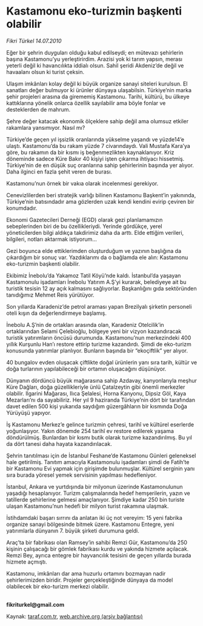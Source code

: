 # Kastamonu eko-turizmin başkenti olabilir

*Fikri Türkel 14.07.2010*

<div class="yazi"><p>Eğer bir şehrin duyguları olduğu kabul edilseydi; en mütevazı şehirlerin başına Kastamonu’yu yerleştirirdim. Arazisi yok ki tarım yapsın, merası yeterli değil ki havancılıkta iddialı olsun. Sahil şeridi Akdeniz’de değil ve havaalanı olsun ki turist çeksin.</p>
<p>Ulaşım imkânları kolay değil ki büyük organize sanayi siteleri kurulsun. El sanatları değer bulmuyor ki ürünler dünyaya ulaşabilsin. Türkiye’nin marka şehir projeleri arasına da girememiş Kastamonu. Tarihi, kültürü, bu ülkeye kattıklarına yönelik onlarca özellik sayılabilir ama böyle fonlar ve desteklerden de mahrum.</p>
<p>Şehre değer katacak ekonomik ölçeklere sahip değil ama olumsuz etkiler rakamlara yansımıyor. Nasıl mı?</p>
<p>Türkiye’de geçen yıl işsizlik oranlarında yükselme yaşandı ve yüzde14’e ulaştı. Kastamonu’da bu rakam yüzde 7 civarındaydı. Vali Mustafa Kara’ya göre, bu rakamın da bir kısmı iş beğenmezlikten kaynaklanıyor. Kriz döneminde sadece Küre Bakır 40 kişiyi işten çıkarma ihtiyacı hissetmiş. Türkiye’nin de en düşük suç oranlarına sahip şehirlerinin başında yer alıyor. Daha ilginci en fazla şehit veren de burası. </p>
<p>Kastamonu’nun örnek bir vakıa olarak incelenmesi gerekiyor.</p>
<p>Cenevizlilerden beri stratejik varlığı bilinen Kastamonu Başkent’in yakınında, Türkiye’nin batısındadır ama gözlerden uzak kendi kendini evirip çeviren bir konumdadır.</p>
<p>Ekonomi Gazetecileri Derneği (EGD) olarak gezi planlamamızın sebeplerinden biri de bu özellikleriydi. Yerinde gördükçe, yerel yöneticilerden bilgi aldıkça takdirimiz daha da arttı. Elde ettiğim verileri, bilgileri, notları aktarmak istiyorum...</p>
<p>Gezi boyunca elde ettiklerimden oluşturduğum ve yazının başlığına da çıkardığım bir sonuç var. Yazdıklarımı da o bağlamda ele alın: Kastamonu eko-turizmin başkenti olabilir. </p>
<p>Ekibimiz İnebolu’da Yakamoz Tatil Köyü’nde kaldı. İstanbul’da yaşayan Kastamonulu işadamları İnebolu Yatırım A.Ş’yi kurarak, belediyeye ait bu turistik tesisin 12 ay açık kalmasını sağlıyorlar. Başkanlığını gıda sektöründen tanıdığımız Mehmet Reis yürütüyor.</p>
<p>Son yıllarda Karadeniz’de petrol araması yapan Brezilyalı şirketin personeli oteli kışın da değerlendirmeye başlamış. </p>
<p>İnebolu A.Ş’nin de ortakları arasında olan, Karadeniz Otelcilik’in ortaklarından Selami Çelebioğlu, bölgeye yeni bir vizyon kazandıracak turistik yatırımların öncüsü durumunda. Kastamonu’nun merkezindeki 400 yıllık Kurşunlu Han’ı restore ettirip turizme kazandırdı. Şimdi de eko-turizm konusunda yatırımlar planlıyor. Bunların başında bir “ekoçiftlik” yer alıyor.</p>
<p>40 bungalov evden oluşacak çiftlikte doğal ürünlerin yanı sıra tarih, kültür ve doğa turlarının yapılabileceği bir ortamın oluşacağını düşünüyor.</p>
<p>Dünyanın dördüncü büyük mağarasına sahip Azdavay, kanyonlarıyla meşhur Küre Dağları, doğa güzellikleriyle ünlü Çatalzeytin gibi önemli merkezler olabilir. Ilgarini Mağarası, Ilıca Şelalesi, Horna Kanyonu, Dipsiz Göl, Kaya Mezarları’nı da sayabiliriz. Her yıl 9 haziranda Türkiye’nin dört bir tarafından davet edilen 500 kişi yukarıda saydığım güzergâhların bir kısmında Doğa Yürüyüşü yapıyor.</p>
<p>İş Kastamonu Merkez’e gelince turizmin çehresi, tarihî ve kültürel eserlerde yoğunlaşıyor. Yakın dönemde 254 tarihî ev restore edilerek yaşama döndürülmüş. Bunlardan bir kısmı butik olarak turizme kazandırılmış. Bu yıl da dört tanesi daha hayata kazandırılacak.</p>
<p>Şehrin tanıtılması için de İstanbul Feshane’de Kastamonu Günleri geleneksel hale getirilmiş. Tanıtım amacıyla Kastamonulu işadamları şimdi de Fatih’te bir Kastamonu Evi yapmak için girişimde bulunmuşlar. Kültürel serginin yanı sıra burada yöresel yemek servisinin yapılması hedefleniyor.</p>
<p>İstanbul, Ankara ve yurtdışında bir milyonun üzerinde Kastamonulunun yaşadığı hesaplanıyor. Turizm çalışmalarında hedef hemşerilerin, yazın ve tatillerde şehirlerine gelmesi amaçlanıyor. Şimdiye kadar 250 bin turiste ulaşan Kastamonu’nun hedefi bir milyon turist rakamına ulaşmak. </p>
<p>İstihdamdaki başarı sırrını da anlatan iki üç not vereyim: 15 yeni fabrika organize sanayi bölgesinde bitmek üzere. Kastamonu Entegre, yeni yatırımlarla dünyanın 7. büyük şirketi durumuna geldi. </p>
<p>Araç’ta bir fabrikası olan Ramsey’in sahibi Remzi Gür, Kastamonu’da 250 kişinin çalışacağı bir gömlek fabrikası kurdu ve yakında hizmete açılacak. Remzi Bey, ayrıca entegre bir hayvancılık tesisini de geçen yıllarda burada hizmete açmıştı.</p>
<p>Kastamonu, imkânları dar ama huzurlu ortamını bozmayan nadir şehirlerimizden biridir. Projeler gerçekleştiğinde dünyaya da model olabilecek bir eko-turizm merkezi olabilir. </p>
<p><b><br/>fikriturkel@gmail.com</b></p></div>

Kaynak: [taraf.com.tr](http://www.taraf.com.tr:80/fikri-turkel/makale-kastamonu-eko-turizmin-baskenti-olabilir.htm), [web.archive.org (arşiv bağlantısı)](http://web.archive.org/web/20100716203447/http://www.taraf.com.tr:80/fikri-turkel/makale-kastamonu-eko-turizmin-baskenti-olabilir.htm)
